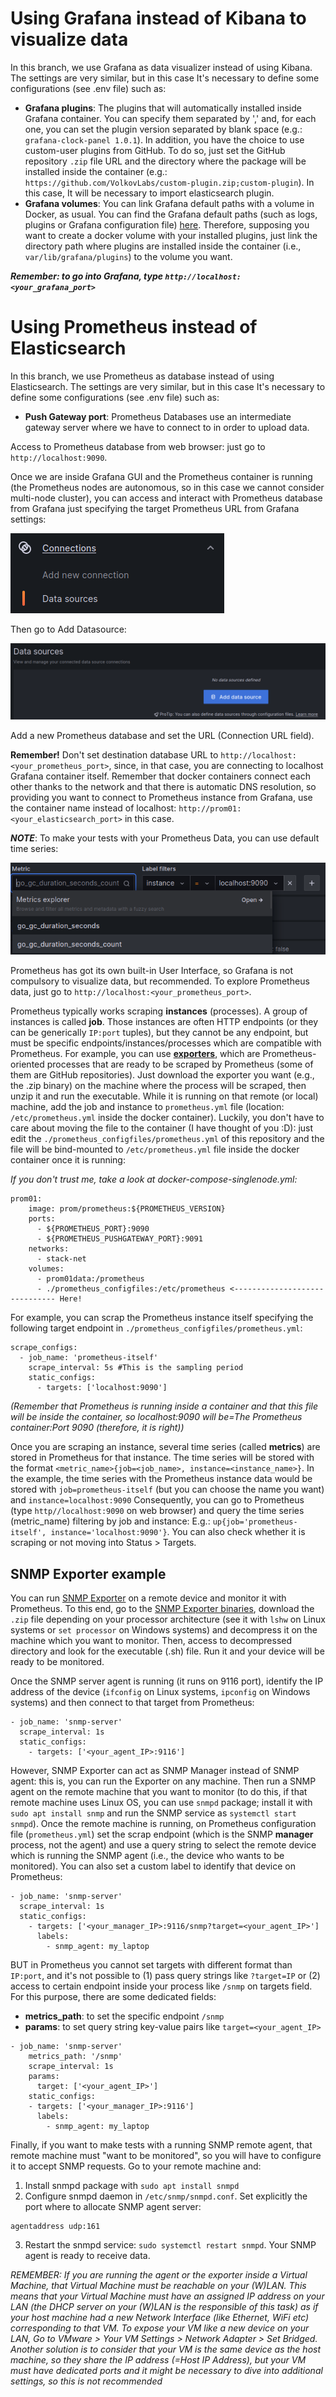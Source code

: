 # Using Grafana instead of Kibana to visualize data
In this branch, we use Grafana as data visualizer instead of using Kibana. The settings are very similar, but in this case It's necessary to define some configurations (see .env file) such as:
- **Grafana plugins**: The plugins that will automatically installed inside Grafana container. You can specify them separated by ',' and, for each one, you can set the plugin version separated by blank space (e.g.: ```grafana-clock-panel 1.0.1```). In addition, you have the choice to use custom-user plugins from GitHub. To do so, just set the GitHub repository ```.zip``` file URL and the directory where the package will be installed inside the container (e.g.: ```https://github.com/VolkovLabs/custom-plugin.zip;custom-plugin```). In this case, It will be necessary to import elasticsearch plugin.
- **Grafana volumes**: You can link Grafana default paths with a volume in Docker, as usual. You can find the Grafana default paths (such as logs, plugins or Grafana configuration file) [here](https://grafana.com/docs/grafana/latest/setup-grafana/configure-docker/#default-paths). Therefore, supposing you want to create a docker volume with your installed plugins, just link the directory path where plugins are installed inside the container (i.e., ```var/lib/grafana/plugins```) to the volume you want.

***Remember: to go into Grafana, type ```http://localhost:<your_grafana_port>```***

# Using Prometheus instead of Elasticsearch
In this branch, we use Prometheus as database instead of using Elasticsearch. The settings are very similar, but in this case It's necessary to define some configurations (see .env file) such as:
- **Push Gateway port**: Prometheus Databases use an intermediate gateway server where we have to connect to in order to upload data.

Access to Prometheus database from web browser: just go to ```http://localhost:9090```.

Once we are inside Grafana GUI and the Prometheus container is running (the Prometheus nodes are autonomous, so in this case we cannot consider multi-node cluster), you can access and interact with Prometheus database from Grafana just specifying the target Prometheus URL from Grafana settings:

![Alt text](/doc/images/image.png)

Then go to Add Datasource:

![Alt text](/doc/images/image-1.png)

Add a new Prometheus database and set the URL (Connection URL field).

**Remember!** Don't set destination database URL to ```http://localhost:<your_prometheus_port>```, since, in that case, you are connecting to localhost Grafana container itself. Remember that docker containers connect each other thanks to the network and that there is automatic DNS resolution, so providing you want to connect to Prometheus instance from Grafana, use the container name instead of localhost: ```http://prom01:<your_elasticsearch_port>``` in this case.

***NOTE***: To make your tests with your Prometheus Data, you can use default time series:

![Alt text](/doc/images/image-2.png)

Prometheus has got its own built-in User Interface, so Grafana is not compulsory to visualize data, but recommended. To explore Prometheus data, just go to ```http://localhost:<your_prometheus_port>```.

Prometheus typically works scraping **instances** (processes). A group of instances is called **job**. Those instances are often HTTP endpoints (or they can be generically ```IP:port``` tuples), but they cannot be any endpoint, but must be specific endpoints/instances/processes which are compatible with Prometheus. For example, you can use [**exporters**](https://prometheus.io/docs/instrumenting/exporters/), which are Prometheus-oriented processes that are ready to be scraped by Prometheus (some of them are GitHub repositories). Just download the exporter you want (e.g., the .zip binary) on the machine where the process will be scraped, then unzip it and run the executable. While it is running on that remote (or local) machine, add the job and instance to ```prometheus.yml``` file (location: ```/etc/prometheus.yml``` inside the docker container). Luckily, you don't have to care about moving the file to the container (I have thought of you :D): just edit the ```./prometheus_configfiles/prometheus.yml``` of this repository and the file will be bind-mounted to ```/etc/prometheus.yml``` file inside the docker container once it is running:

_If you don't trust me, take a look at docker-compose-singlenode.yml:_
```
prom01:
    image: prom/prometheus:${PROMETHEUS_VERSION}
    ports:
      - ${PROMETHEUS_PORT}:9090
      - ${PROMETHEUS_PUSHGATEWAY_PORT}:9091
    networks:
      - stack-net
    volumes:
      - prom01data:/prometheus
      - ./prometheus_configfiles:/etc/prometheus <------------------------------ Here!
```

For example, you can scrap the Prometheus instance itself specifying the following target endpoint in ```./prometheus_configfiles/prometheus.yml```:

```
scrape_configs:
  - job_name: 'prometheus-itself'
    scrape_interval: 5s #This is the sampling period
    static_configs:
      - targets: ['localhost:9090']
```

_(Remember that Prometheus is running inside a container and that this file will be inside the container, so localhost:9090 will be=The Prometheus container:Port 9090 (therefore, it is right))_

Once you are scraping an instance, several time series (called **metrics**) are stored in Prometheus for that instance. The time series will be stored with the format ```<metric_name>{job=<job_name>, instance=<instance_name>}```. In the example, the time series with the Prometheus instance data would be stored with ```job=prometheus-itself``` (but you can choose the name you want) and ```instance=localhost:9090``` Consequently, you can go to Prometheus (type ```http//localhost:9090``` on web browser) and query the time series (metric_name) filtering by job and instance: E.g.: ```up{job='prometheus-itself', instance='localhost:9090'}```. You can also check whether it is scraping or not moving into Status > Targets.

## SNMP Exporter example

You can run [SNMP Exporter](https://github.com/prometheus/snmp_exporter) on a remote device and monitor it with Prometheus. To this end, go to the [SNMP Exporter binaries](https://github.com/prometheus/snmp_exporter/releases), download the ```.zip``` file depending on your processor architecture (see it with ```lshw``` on Linux systems or ```set processor``` on Windows systems) and decompress it on the machine which you want to monitor. Then, access to decompressed directory and look for the executable (.sh) file. Run it and your device will be ready to be monitored.

Once the SNMP server agent is running (it runs on 9116 port), identify the IP address of the device (```ifconfig``` on Linux systems, ```ipconfig``` on Windows systems) and then connect to that target from Prometheus:

```
- job_name: 'snmp-server'
  scrape_interval: 1s
  static_configs:
    - targets: ['<your_agent_IP>:9116']
```

However, SNMP Exporter can act as SNMP Manager instead of SNMP agent: this is, you can run the Exporter on any machine. Then run a SNMP agent on the remote machine that you want to monitor (to do this, if that remote machine uses Linux OS, you can use ```snmpd``` package; install it with ```sudo apt install snmp``` and run the SNMP service as ```systemctl start snmpd```). Once the remote machine is running, on Prometheus configuration file (```prometheus.yml```) set the scrap endpoint (which is the SNMP **manager** process, not the agent) and use a query string to select the remote device which is running the SNMP agent (i.e., the device who wants to be monitored). You can also set a custom label to identify that device on Prometheus:

```
- job_name: 'snmp-server'
  scrape_interval: 1s
  static_configs:
    - targets: ['<your_manager_IP>:9116/snmp?target=<your_agent_IP>']
      labels:
        - snmp_agent: my_laptop
```

BUT in Prometheus you cannot set targets with different format than ```IP:port```, and it's not possible to (1) pass query strings like ```?target=IP``` or (2) access to certain endpoint inside your process like ```/snmp``` on targets field. For this purpose, there are some dedicated fields:

- **metrics_path**: to set the specific endpoint ```/snmp```
- **params**: to set query string key-value pairs like ```target=<your_agent_IP>```

```
- job_name: 'snmp-server'
    metrics_path: '/snmp'
    scrape_interval: 1s
    params:
      target: ['<your_agent_IP>']
    static_configs:
    - targets: ['<your_manager_IP>:9116']
      labels:
        - snmp_agent: my_laptop
```

Finally, if you want to make tests with a running SNMP remote agent, that remote machine must "want to be monitored", so you will have to configure it to accept SNMP requests. Go to your remote machine and:

1. Install snmpd package with ```sudo apt install snmpd```
2. Configure snmpd daemon in ```/etc/snmp/snmpd.conf```. Set explicitly the port where to allocate SNMP agent server:

```
agentaddress udp:161
```

3. Restart the snmpd service: ```sudo systemctl restart snmpd```. Your SNMP agent is ready to receive data.

_REMEMBER: If you are running the agent or the exporter inside a Virtual Machine, that Virtual Machine must be reachable on your (W)LAN. This means that your Virtual Machine must have an assigned IP address on your LAN (the DHCP server on your (W)LAN is the responsible of this task) as if your host machine had a new Network Interface (like Ethernet, WiFi etc) corresponding to that VM. To expose your VM like a new device on your LAN, Go to VMware > Your VM Settings > Network Adapter > Set Bridged. Another solution is to consider that your VM is the same device as the host machine, so they share the IP address (=Host IP Address), but your VM must have dedicated ports and it might be necessary to dive into additional settings, so this is not recommended_
